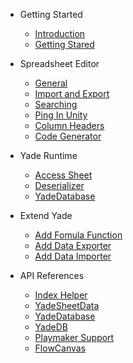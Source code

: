 - Getting Started
    - [Introduction](Introduction.md)
    - [Getting Stared](GettingStarted.md)

- Spreadsheet Editor
    - [General](SpreadsheetEditor.md#general)
    - [Import and Export](SpreadsheetEditor.md#import-and-export)
    - [Searching](SpreadsheetEditor.md#search-sheet)
    - [Ping In Unity](SpreadsheetEditor.md#ping-in-unity)
    - [Column Headers](SpreadsheetEditor.md#column-headers)
    - [Code Generator](SpreadsheetEditor.md#code-generator)

- Yade Runtime
    - [Access Sheet](Runtime.md#access-sheet)
    - [Deserializer](Runtime.md#deserializer)
    - [YadeDatabase](Runtime.md#yadedatabase)

- Extend Yade
    - [Add Fomula Function](Extendable.md#add-fomula-function)
    - [Add Data Exporter](Extendable.md#add-a-data-exporter)
    - [Add Data Importer](Extendable.md#add-a-data-importer)

- API References
    - [Index Helper](API.md#indexhelper)
    - [YadeSheetData](API.md#yadesheetdata)
    - [YadeDatabase](API.md#yadedatabase)
    - [YadeDB](API.md#yadedb)
    - [Playmaker Support](API.md#playmaker-support)
    - [FlowCanvas](API.md#flowcanvas-support)